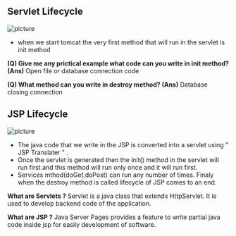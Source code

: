 ## Servlet Lifecycle ##
![picture](https://i.ibb.co/xDSRQ3Y/image.png)

* when we start tomcat the very first method that will run in the servlet is init method 

**(Q) Give me any prictical example what code can you write in init method?
(Ans)** Open file or database connection code

**(Q) What method can you write in destroy method?
(Ans)** Database closing connection

## JSP Lifecycle ##
![picture](https://i.ibb.co/hX5jFzg/image.png)

* The java code that we write in the JSP is converted into a servlet using " JSP Translater " .
* Once the servlet is generated then the init() method in the servlet will run first.and this method will run only once and it will run first.
* Services mthod(doGet,doPost) can run any number of times. Finaly when the destroy method is called lifecycle of JSP comes to an end.

**What are Servlets ?**
Servlet is a java class that extends HttpServlet. It is used to develop backend code of the application.

**What are JSP ?**
Java Server Pages provides a feature to write partial java code inside jsp for easily development of software.